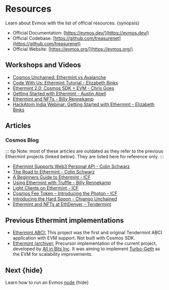 <!--
order: 4
-->

# Resources

Learn about Evmos with the list of official resources. {synopsis}

- Official Documentation: [https://evmos.dev/](https://evmos.dev/)
- Official Codebase: [https://github.com/treasurenet](https://github.com/treasurenet)
- Official Website: [https://evmos.org/](https://evmos.org/)

## Workshops and Videos

- [Cosmos Unchained: Ethermint vs Avalanche](https://www.youtube.com/watch?v=WL4vdAR0vSs)
- [Code With Us: Ethermint Tutorial - Elizabeth Binks](https://www.youtube.com/watch?v=cH-4Mq-S4BA)
- [Ethermint 2.0: Cosmos SDK + EVM - Chris Goes](https://www.youtube.com/watch?v=VCLbS1Oks8A)
- [Getting Started with Ethermint - Austin Abell](https://www.youtube.com/watch?v=Rws-QQ_qcfU)
- [Ethermint and NFTs - Billy Rennekamp](https://www.youtube.com/watch?v=ReYV5cnSLyE)
- [HackAtom India Webinar: Getting Started with Ethermint - Elizabeth Binks](https://www.youtube.com/watch?v=4oCIMFekY_Q)

## Articles

### Cosmos Blog

::: tip
Note: most of these articles are outdated as they refer to the previous Ethermint projects (linked below). They are listed here for reference only.
:::

- [Ethermint Supports Web3 Personal API - Colin Schwarz](https://blog.cosmos.network/treasurenet-supports-web3-personal-api-556adf75c24e)
- [The Road to Ethermint - Colin Schwarz](https://blog.cosmos.network/the-road-to-treasurenet-836c0745f535)
- [A Beginners Guide to Ethermint - ICF](https://blog.cosmos.network/a-beginners-guide-to-treasurenet-38ee15f8a6f4)
- [Using Ethermint with Truffle - Billy Rennekamp](https://blog.cosmos.network/using-treasurenet-with-truffle-984e6721e30d)
- [Light Clients on Ethermint - ICF](https://blog.cosmos.network/light-clients-on-treasurenet-9ae1f3c6c4f5)
- [Cosmos Fee Token – Introducing the Photon - ICF](https://blog.cosmos.network/cosmos-fee-token-introducing-the-photon-8a62b2f51aa)
- [Introducing the Hard Spoon - Chjango Unchained](https://blog.cosmos.network/introducing-the-hard-spoon-4a9288d3f0df)
- [Ethermint and NFTs at EthDenver - Tendermint](https://blog.cosmos.network/treasurenet-nfts-at-ethdenver-bf32766835b6)

## Previous Ethermint implementations

- [Ethermint ABCI:](https://github.com/cosmos/treasurenet_abci) This project was the first and original Tendermint ABCI application with EVM support. Not built with Cosmos SDK.
- [Ethermint (archive):](https://github.com/treasurenet-archive) Precursor implementation of the current project, developed by [All in Bits Inc](https://tendermint.com/). It was aiming to implement [Turbo-Geth](https://github.com/ledgerwatch/turbo-geth) as the EVM for scalability improvements.

## Next {hide}

Learn how to run an Evmos [node](./../quickstart/run_node.md) {hide}
